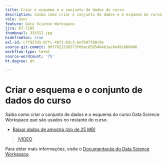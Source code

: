 ```yaml
---
title: Criar o esquema e o conjunto de dados do curso
description: Saiba como criar o conjunto de dados e o esquema do curso Data Science Workspace que são usados no restante do curso.
role: User
feature: Data Science Workspace
jira: KT-7285
thumbnail: 333312.jpg
hidefromtoc: true
exl-id: c7f927d1-87fc-4bf3-83c3-6efb97f88c9e
source-git-commit: 90f7621536573f60ac6585404b1ac0e49cb08496
workflow-type: tm+mt
source-wordcount: '75'
ht-degree: 8%

---
```


# Criar o esquema e o conjunto de dados do curso

Saiba como criar o conjunto de dados e o esquema do curso Data Science Workspace que são usados no restante do curso.

* [Baixar dados de amostra (zip de 25 MB)](../assets/DSW-course-sample-assets.zip)

>[!VIDEO](https://video.tv.adobe.com/v/333312?quality=12&learn=on)

Para obter mais informações, visite o [Documentação do Data Science Workspace](https://experienceleague.adobe.com/docs/experience-platform/data-science-workspace/home.html?lang=pt-BR).